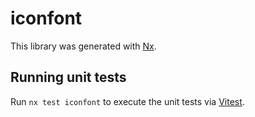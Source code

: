 # iconfont

This library was generated with [Nx](https://nx.dev).

## Running unit tests

Run `nx test iconfont` to execute the unit tests via [Vitest](https://vitest.dev/).
